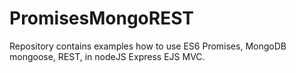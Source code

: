# PromisesMongoREST
Repository contains examples how to use ES6 Promises, MongoDB mongoose, REST,  in nodeJS Express EJS MVC.


